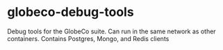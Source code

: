 # globeco-debug-tools
Debug tools for the GlobeCo suite.  Can run in the same network as other containers.  Contains Postgres, Mongo, and Redis clients
